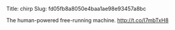 Title: chirp
Slug: fd05fb8a8050e4baa1ae98e93457a8bc

The human-powered free-running machine. <a href="http://t.co/I7mbTxH8">http://t.co/I7mbTxH8</a>
